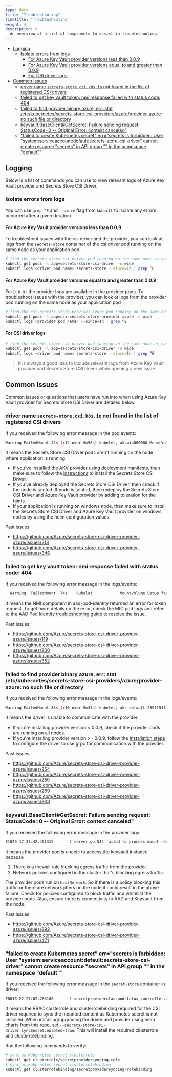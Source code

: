 ```yaml
---
type: docs
title: "Troubleshooting"
linkTitle: "Troubleshooting"
weight: 4
description: >
  An overview of a list of components to assist in troubleshooting.
---
```


- [Logging](#logging)
  - [Isolate errors from logs](#isolate-errors-from-logs)
    - [For Azure Key Vault provider versions less than 0.0.9](#for-azure-key-vault-provider-versions-less-than-009)
    - [For Azure Key Vault provider versions equal to and greater than 0.0.9](#for-azure-key-vault-provider-versions-equal-to-and-greater-than-009)
    - [For CSI driver logs](#for-csi-driver-logs)
- [Common Issues](#common-issues)
  - [driver name `secrets-store.csi.k8s.io` not found in the list of registered CSI drivers](#driver-name-secrets-storecsik8sio-not-found-in-the-list-of-registered-csi-drivers)
  - [failed to get key vault token: nmi response failed with status code: 404](#failed-to-get-key-vault-token-nmi-response-failed-with-status-code-404)
  - [failed to find provider binary azure, err: stat /etc/kubernetes/secrets-store-csi-providers/azure/provider-azure: no such file or directory](#failed-to-find-provider-binary-azure-err-stat-etckubernetessecrets-store-csi-providersazureprovider-azure-no-such-file-or-directory)
  - [keyvault.BaseClient#GetSecret: Failure sending request: StatusCode=0 -- Original Error: context canceled"](#keyvaultbaseclientgetsecret-failure-sending-request-statuscode0----original-error-context-canceled)
  - ["failed to create Kubernetes secret" err="secrets is forbidden: User \"system:serviceaccount:default:secrets-store-csi-driver\" cannot create resource \"secrets\" in API group \"\" in the namespace \"default\""](#failed-to-create-kubernetes-secret-errsecrets-is-forbidden-user-systemserviceaccountdefaultsecrets-store-csi-driver-cannot-create-resource-secrets-in-api-group--in-the-namespace-default)

## Logging

Below is a list of commands you can use to view relevant logs of Azure Key Vault provider and Secrets Store CSI Driver.

### Isolate errors from logs

You can use `grep ^E` and `--since` flag from `kubectl` to isolate any errors occurred after a given duration.

#### For Azure Key Vault provider versions less than 0.0.9

To troubleshoot issues with the csi driver and the provider, you can look at logs from the `secrets-store` container of the csi driver pod running on the same node as your application pod:

```bash
# find the secrets store csi driver pod running on the same node as your application pod
kubectl get pods -l app=secrets-store-csi-driver -o wide
kubectl logs <driver pod name> secrets-store --since=1h | grep ^E
```

#### For Azure Key Vault provider versions equal to and greater than 0.0.9

For `0.0.9+` the provider logs are available in the provider pods. To troubleshoot issues with the provider, you can look at logs from the provider pod running on the same node as your application pod

```bash
# find the csi-secrets-store-provider-azure pod running on the same node as your application pod
kubectl get pods -l app=csi-secrets-store-provider-azure -o wide
kubectl logs <provider pod name> --since=1h | grep ^E
```

#### For CSI driver logs

```bash
# find the secrets store csi driver pod running on the same node as your application pod
kubectl get pods -l app=secrets-store-csi-driver -o wide
kubectl logs <driver pod name> secrets-store --since=1h | grep ^E
```

> It is always a good idea to include relevant logs from Azure Key Vault provider and Secrets Store CSI Driver when opening a new issue.

## Common Issues

Common issues or questions that users have run into when using Azure Key Vault provider for Secrets Store CSI Driver are detailed below.

### driver name `secrets-store.csi.k8s.io` not found in the list of registered CSI drivers

If you received the following error message in the pod events:

```bash
Warning FailedMount 42s (x12 over 8m56s) kubelet, akswin000000 MountVolume.SetUp failed for volume "secrets-store01-inline" : kubernetes.io/csi: mounter.SetUpAt failed to get CSI client: driver name secrets-store.csi.k8s.io not found in the list of registered CSI drivers
```

It means the Secrets Store CSI Driver pods aren't running on the node where application is running.

- If you've installed the AKV provider using deployment manifests, then make sure to follow the [instructions](../getting-started/installation) to install the Secrets Store CSI Driver. 
- If you've already deployed the Secrets Store CSI Driver, then check if the node is tainted. If node is tainted, then redeploy the Secrets Store CSI Driver and Azure Key Vault provider by adding toleration for the taints.
- If your application is running on windows node, then make sure to install the Secrets Store CSI Driver and Azure Key Vault provider on windows nodes by using the helm configuration values.

Past issues:

- https://github.com/Azure/secrets-store-csi-driver-provider-azure/issues/213
- https://github.com/Azure/secrets-store-csi-driver-provider-azure/issues/346

### failed to get key vault token: nmi response failed with status code: 404

If you received the following error message in the logs/events:

```bash
  Warning  FailedMount  74s    kubelet            MountVolume.SetUp failed for volume "secrets-store-inline" : kubernetes.io/csi: mounter.SetupAt failed: rpc error: code = Unknown desc = failed to mount secrets store objects for pod default/test, err: rpc error: code = Unknown desc = failed to mount objects, error: failed to get keyvault client: failed to get key vault token: nmi response failed with status code: 404, err: <nil>
```

It means the NMI component in aad-pod-identity returned an error for token request. To get more details on the error, check the MIC pod logs and refer to the AAD Pod Identity [troubleshooting guide](https://azure.github.io/aad-pod-identity/docs/troubleshooting/) to resolve the issue.

Past issues:

- https://github.com/Azure/secrets-store-csi-driver-provider-azure/issues/119
- https://github.com/Azure/secrets-store-csi-driver-provider-azure/issues/200
- https://github.com/Azure/secrets-store-csi-driver-provider-azure/issues/352

### failed to find provider binary azure, err: stat /etc/kubernetes/secrets-store-csi-providers/azure/provider-azure: no such file or directory

If you received the following error message in the logs/events:

```bash
Warning FailedMount 85s (x10 over 5m35s) kubelet, aks-default-28951543-vmss000000 MountVolume.SetUp failed for volume "secrets-store01-inline" : kubernetes.io/csi: mounter.SetupAt failed: rpc error: code = Unknown desc = failed to mount secrets store objects for pod default/nginx-secrets-store-inline-user-msi, err: failed to find provider binary azure, err: stat /etc/kubernetes/secrets-store-csi-providers/azure/provider-azure: no such file or directory
```

It means the driver is unable to communicate with the provider.

- If you're installing provider version < 0.0.9, check if the provider pods are running on all nodes.
- If you're installing provider version >= 0.0.9, follow the [Installation steps](../getting-started/installation/#using-deployment-yamls) to configure the driver to use grpc for communication with the provider.

Past issues:

- https://github.com/Azure/secrets-store-csi-driver-provider-azure/issues/254
- https://github.com/Azure/secrets-store-csi-driver-provider-azure/issues/259
- https://github.com/Azure/secrets-store-csi-driver-provider-azure/issues/269
- https://github.com/Azure/secrets-store-csi-driver-provider-azure/issues/303

### keyvault.BaseClient#GetSecret: Failure sending request: StatusCode=0 -- Original Error: context canceled"

If you received the following error message in the provider logs:

```bash
E1029 17:37:42.461313       1 server.go:54] failed to process mount request, error: keyvault.BaseClient#GetSecret: Failure sending request: StatusCode=0 -- Original Error: context deadline exceeded
```

It means the provider pod is unable to access the keyvault instance because

1. There is a firewall rule blocking egress traffic from the provider.
2. Network policies configured in the cluster that's blocking egress traffic.

The provider pods run on `hostNetwork`. So if there is a policy blocking this traffic or there are network jitters on the node it could result in the above failure. Check for policies configured to block traffic and whitelist the provider pods. Also, ensure there is connectivity to AAD and Keyvault from the node.

Past issues:

- https://github.com/Azure/secrets-store-csi-driver-provider-azure/issues/292
- https://github.com/Azure/secrets-store-csi-driver-provider-azure/issues/471

### "failed to create Kubernetes secret" err="secrets is forbidden: User \"system:serviceaccount:default:secrets-store-csi-driver\" cannot create resource \"secrets\" in API group \"\" in the namespace \"default\""

If you received the following error message in the `secret-store` container in driver:

```bash
E0610 22:27:02.283100       1 secretproviderclasspodstatus_controller.go:325] "failed to create Kubernetes secret" err="secrets is forbidden: User \"system:serviceaccount:default:secrets-store-csi-driver\" cannot create resource \"secrets\" in API group \"\" in the namespace \"default\"" spc="default/azure-linux" pod="default/busybox-linux-5f479855f7-jvfw4" secret="default/dockerconfig" spcps="default/busybox-linux-5f479855f7-jvfw4-default-azure-linux"
```

It means the RBAC clusterrole and clusterrolebinding required for the CSI driver required to sync the mounted content as Kubernetes secret is not installed. When installing/upgrading the driver and provider using helm charts from this [repo](https://github.com/Azure/secrets-store-csi-driver-provider-azure/tree/master/charts/csi-secrets-store-provider-azure), set `--secrets-store-csi-driver.syncSecret.enabled=true`. This will install the required clusterrole and clusterrolebinding.

Run the following commands to verify:

```bash
# sync as Kubernetes secret clusterrole
kubectl get clusterrole/secretprovidersyncing-role
# sync as Kubernetes secret clusterrolebinding
kubectl get clusterrolebinding/secretprovidersyncing-rolebinding
```

